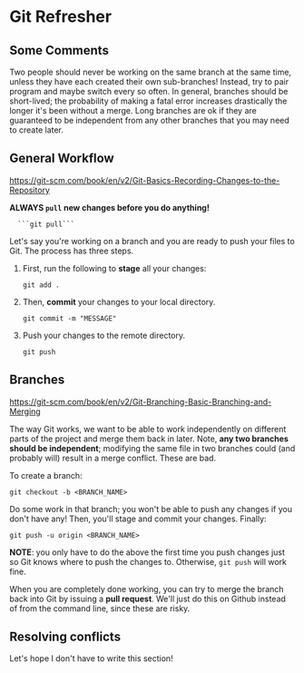 # Git Refresher

## Some Comments
Two people should never be working on the same branch at the same time, unless they have each created their own sub-branches! Instead, try to pair program and maybe switch every so often. In general, branches should be short-lived; the probability of making a fatal error increases drastically the longer it's been without a merge. Long branches are ok if they are guaranteed to be independent from any other branches that you may need to create later.

## General Workflow
https://git-scm.com/book/en/v2/Git-Basics-Recording-Changes-to-the-Repository

**ALWAYS ```pull``` new changes before you do anything!**
      
      ```git pull```

Let's say you're working on a branch and you are ready to push your files to Git.
The process has three steps.

1. First, run the following to **stage** all your changes:

      ```git add .```

2. Then, **commit** your changes to your local directory. 

      ```git commit -m "MESSAGE"```

3. Push your changes to the remote directory.

      ```git push```
      
      
## Branches
https://git-scm.com/book/en/v2/Git-Branching-Basic-Branching-and-Merging

The way Git works, we want to be able to work independently on different parts of the project and merge them back in later. Note, **any two branches should be independent**; modifying the same file in two branches could (and probably will) result in a merge conflict. These are bad.

To create a branch:
    
    git checkout -b <BRANCH_NAME>
     
Do some work in that branch; you won't be able to push any changes if you don't have any!
Then, you'll stage and commit your changes. Finally:

    git push -u origin <BRANCH_NAME>
    
**NOTE**: you only have to do the above the first time you push changes just so Git knows where to push the changes to. Otherwise, ```git push``` will work fine.

When you are completely done working, you can try to merge the branch back into Git by issuing a **pull request**. We'll just do this on Github instead of from the command line, since these are risky.

## Resolving conflicts
Let's hope I don't have to write this section!


